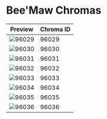 # Bee'Maw Chromas

| Preview | Chroma ID |
|---------|-----------|
| ![96029](https://raw.communitydragon.org/latest/plugins/rcp-be-lol-game-data/global/default/v1/champion-chroma-images/96/96029.png) | 96029 |
| ![96030](https://raw.communitydragon.org/latest/plugins/rcp-be-lol-game-data/global/default/v1/champion-chroma-images/96/96030.png) | 96030 |
| ![96031](https://raw.communitydragon.org/latest/plugins/rcp-be-lol-game-data/global/default/v1/champion-chroma-images/96/96031.png) | 96031 |
| ![96032](https://raw.communitydragon.org/latest/plugins/rcp-be-lol-game-data/global/default/v1/champion-chroma-images/96/96032.png) | 96032 |
| ![96033](https://raw.communitydragon.org/latest/plugins/rcp-be-lol-game-data/global/default/v1/champion-chroma-images/96/96033.png) | 96033 |
| ![96034](https://raw.communitydragon.org/latest/plugins/rcp-be-lol-game-data/global/default/v1/champion-chroma-images/96/96034.png) | 96034 |
| ![96035](https://raw.communitydragon.org/latest/plugins/rcp-be-lol-game-data/global/default/v1/champion-chroma-images/96/96035.png) | 96035 |
| ![96036](https://raw.communitydragon.org/latest/plugins/rcp-be-lol-game-data/global/default/v1/champion-chroma-images/96/96036.png) | 96036 |